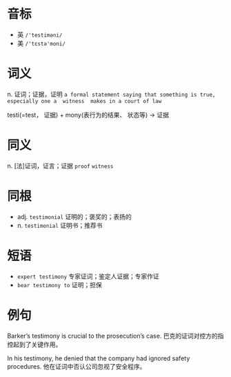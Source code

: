 # 音标

- 英 `/'testiməni/`
- 美 `/'tɛstə'moni/`

# 词义

n. 证词；证据，证明
`a formal statement saying that something is true, especially one a  witness  makes in a court of law`



testi(=test， 证据) + mony(表行为的结果、 状态等) → 证据

# 同义

n. [法]证词，证言；证据
`proof` `witness`

# 同根

- adj. `testimonial` 证明的；褒奖的；表扬的
- n. `testimonial` 证明书；推荐书

# 短语

- `expert testimony` 专家证词；鉴定人证据；专家作证
- `bear testimony to` 证明；担保

# 例句

Barker’s testimony is crucial to the prosecution’s case.
巴克的证词对控方的指控起到了关键作用。

In his testimony, he denied that the company had ignored safety procedures.
他在证词中否认公司忽视了安全程序。



